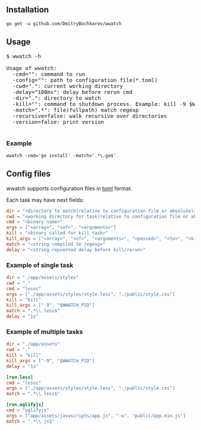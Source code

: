## Installation

`go get -u github.com/DmitryBochkarev/wwatch`

## Usage

<pre>
$ wwatch -h

Usage of wwatch:
  -cmd="": command to run
  -config="": path to configuration file(*.toml)
  -cwd=".": current working directory
  -delay="100ms": delay before rerun cmd
  -dir=".": directory to watch
  -kill="": command to shutdown process. Example: kill -9 $WWATCH_PID. Default send INT signal.
  -match=".*": file(fullpath) match regexp
  -recursive=false: walk recursive over directories
  -version=false: print version

</pre>

### Example

`wwatch -cmd='go install' -match='.*\.go$'`

## Config files

wwatch supports configuration files in [toml](https://github.com/mojombo/toml) format.

Each task may have next fields:

```toml
dir = "<directory to watch(relative to configuration file or absolute)>"
cwd = "<working directory for task(relative to configuration file or absolute)>"
cmd = "<binary name>"
args = ["<array>", "<of>", "<arguments>"]
kill = "<binary called for kill task>"
kill_args = ["<array>", "<of>", "<arguments>", "<passed>", "<to>", "<kill>"]
match = "<string compiled to regexp>"
delay = "<string repsented delay before kill/rerun>"
```

### Example of single task

```toml
dir = "./app/assets/styles"
cwd = "."
cmd = "lessc"
args = ["./app/assets/styles/style.less", "./public/style.css"]
kill = "kill"
kill_args = ["-9", "$WWATCH_PID"]
match = ".*\\.less$"
delay = "1s"
```

### Example of multiple tasks

```toml
dir = "./app/assets"
cwd = "."
kill = "kill"
kill_args = ["-9", "$WWATCH_PID"]
delay = "1s"

[run.less]
cmd = "lessc"
args = ["./app/assets/styles/style.less", "./public/style.css"]
match = ".*\\.less$"

[run.uglifyjs]
cmd = "uglifyjs"
args = ["app/assets/javascripts/app.js", "-o", "public/app.min.js"]
match = ".*\\.js$"
```
